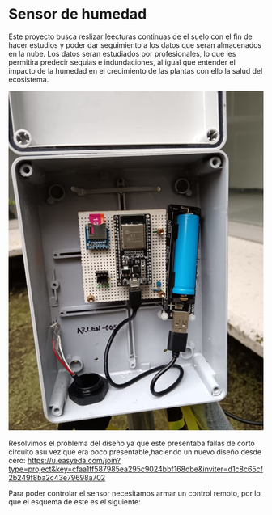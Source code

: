 # Sensor de humedad
Este proyecto busca reslizar leecturas continuas de el suelo con el fin de hacer estudios y poder dar seguimiento a los datos que seran almacenados en la nube. Los datos seran estudiados por profesionales, lo que les permitira predecir sequias e indundaciones, al igual que entender el impacto de la humedad en el crecimiento de las plantas con ello la salud del ecosistema.

![image alt](https://github.com/icaycc-myc/CMP/blob/954643e1af2cc3950b0625313f0094d29d2fbad0/cmp.jpg)

Resolvimos el problema del diseño ya que este  presentaba fallas de corto circuito asu vez que era poco presentable,haciendo un nuevo diseño desde cero:
https://u.easyeda.com/join?type=project&key=cfaa1ff587985ea295c9024bbf168dbe&inviter=d1c8c65cf2b249f8ba2c43e79698a702

Para poder controlar el sensor necesitamos armar un control remoto, por lo que el esquema de este es el siguiente:
